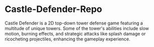 # Castle-Defender-Repo
 Castle Defender is a 2D top-down tower defense game featuring a multitude of unique towers. Some of the tower's abilities include slow motion, burning effects, and strategic attacks like splash damage or ricocheting projectiles, enhancing the gameplay experience.
